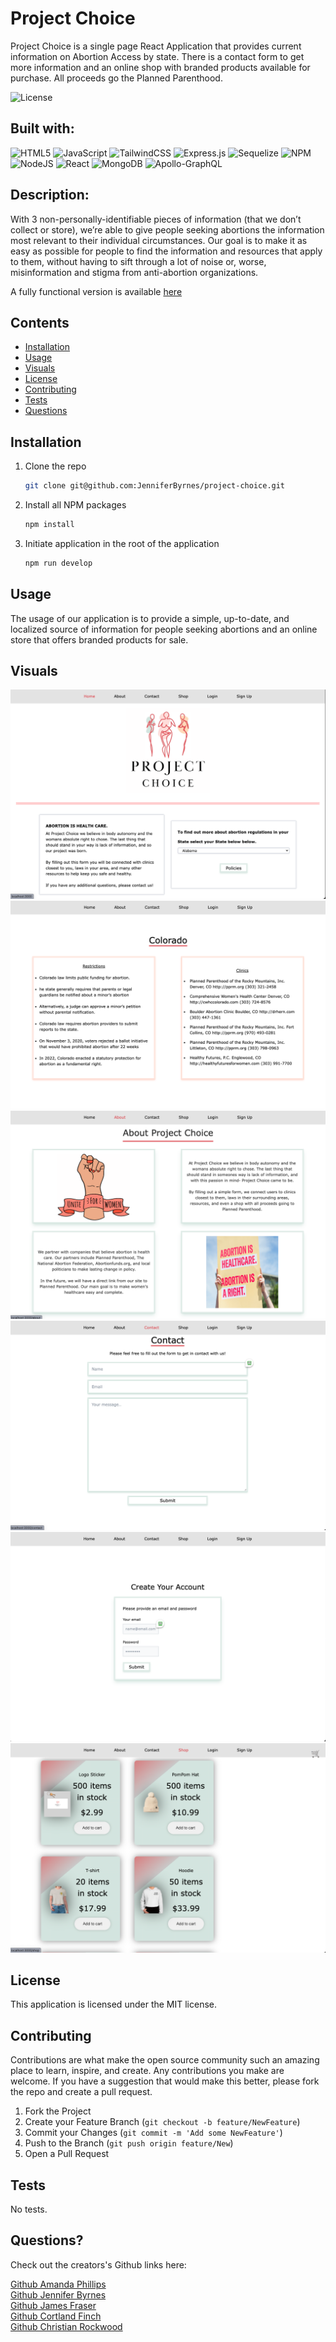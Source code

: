 # Project Choice

Project Choice is a single page React Application that provides current information on Abortion Access by state.  There is a contact form to get more information and an online shop with branded products available for purchase.  All proceeds go the Planned Parenthood.

![License](https://img.shields.io/badge/License-MIT-lightblue.svg)

## Built with:

![HTML5](https://img.shields.io/badge/html5-%23E34F26.svg?style=for-the-badge&logo=html5&logoColor=white)
![JavaScript](https://img.shields.io/badge/javascript-%23323330.svg?style=for-the-badge&logo=javascript&logoColor=%23F7DF1E)
![TailwindCSS](https://img.shields.io/badge/tailwindcss-%2338B2AC.svg?style=for-the-badge&logo=tailwind-css&logoColor=white)
![Express.js](https://img.shields.io/badge/express.js-%23404d59.svg?style=for-the-badge&logo=express&logoColor=%2361DAFB)
![Sequelize](https://img.shields.io/badge/Sequelize-52B0E7?style=for-the-badge&logo=Sequelize&logoColor=white)
![NPM](https://img.shields.io/badge/NPM-%23000000.svg?style=for-the-badge&logo=npm&logoColor=white)
![NodeJS](https://img.shields.io/badge/node.js-6DA55F?style=for-the-badge&logo=node.js&logoColor=white)
![React](https://img.shields.io/badge/react-%2320232a.svg?style=for-the-badge&logo=react&logoColor=%2361DAFB)
![MongoDB](https://img.shields.io/badge/MongoDB-%234ea94b.svg?style=for-the-badge&logo=mongodb&logoColor=white)
![Apollo-GraphQL](https://img.shields.io/badge/-ApolloGraphQL-311C87?style=for-the-badge&logo=apollo-graphql)

## Description:

With 3 non-personally-identifiable pieces of information (that we don’t collect or store), we’re able to give people seeking abortions the information most relevant to their individual circumstances. Our goal is to make it as easy as possible for people to find the information and resources that apply to them, without having to sift through a lot of noise or, worse, misinformation and stigma from anti-abortion organizations.

A fully functional version is available [here](https://project-choice.herokuapp.com/)

## Contents

- [Installation](#installation)
- [Usage](#usage)
- [Visuals](#visuals)
- [License](#license)
- [Contributing](#contributing)
- [Tests](#tests)
- [Questions](#questions)

## Installation

1. Clone the repo
   ```sh
   git clone git@github.com:JenniferByrnes/project-choice.git
   ```
2. Install all NPM packages
   ```sh
   npm install
   ```
3. Initiate application in the root of the application
   ```sh
   npm run develop
   ```

## Usage

The usage of our application is to provide a simple, up-to-date, and localized source of information for people seeking abortions and an online store that offers branded products for sale.

## Visuals

<img src="./client/src/assets/screenshots/PC-cover.png">
<img src="./client/src/assets/screenshots/PC-policy.png">
<img src="./client/src/assets/screenshots/PC-about.png">
<img src="./client/src/assets/screenshots/PC-contact.png">
<img src="./client/src/assets/screenshots/PC-signin.png">
<img src="./client/src/assets/screenshots/PC-shop.png">

## License

This application is licensed under the MIT license.

## Contributing

Contributions are what make the open source community such an amazing place to learn, inspire, and create. Any contributions you make are welcome. If you have a suggestion that would make this better, please fork the repo and create a pull request.

1. Fork the Project
2. Create your Feature Branch (`git checkout -b feature/NewFeature`)
3. Commit your Changes (`git commit -m 'Add some NewFeature'`)
4. Push to the Branch (`git push origin feature/New`)
5. Open a Pull Request

## Tests

No tests.

## Questions?

Check out the creators's Github links here:

[Github Amanda Phillips](https://github.com/babaphillips)\
[Github Jennifer Byrnes](https://github.com/JenniferByrnes)\
[Github James Fraser](https://github.com/James-Fraser1)\
[Github Cortland Finch](https://github.com/cortlandfinch)\
[Github Christian Rockwood](https://github.com/rockwoodc)
